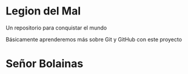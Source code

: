 # Legion del Mal
Un repositorio para conquistar el mundo

Básicamente aprenderemos más sobre Git y GitHub con este proyecto

# Señor Bolainas
